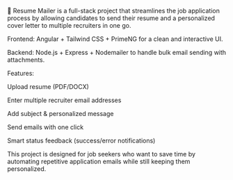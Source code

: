 🚀 Resume Mailer is a full-stack project that streamlines the job application process by allowing candidates to send their resume and a personalized cover letter to multiple recruiters in one go.

Frontend: Angular + Tailwind CSS + PrimeNG for a clean and interactive UI.

Backend: Node.js + Express + Nodemailer to handle bulk email sending with attachments.

Features:

Upload resume (PDF/DOCX)

Enter multiple recruiter email addresses

Add subject & personalized message

Send emails with one click

Smart status feedback (success/error notifications)

This project is designed for job seekers who want to save time by automating repetitive application emails while still keeping them personalized.